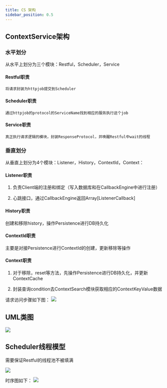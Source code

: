 ```yaml
---
title: CS 架构
sidebar_position: 0.5
---
```


## **ContextService架构**

### **水平划分**

从水平上划分为三个模块：Restful，Scheduler，Service

#### Restful职责

    将请求封装为httpjob提交到Scheduler

#### Scheduler职责

    通过httpjob的protocol的ServiceName找到相应的服务执行这个job

#### Service职责

    真正执行请求逻辑的模块，封装ResponseProtocol，并唤醒Restful中wait的线程

### **垂直划分**

从垂直上划分为4个模块：Listener，History，ContextId，Context：

#### Listener职责

1. 负责Client端的注册和绑定（写入数据库和在CallbackEngine中进行注册）

2. 心跳接口，通过CallbackEngine返回Array[ListenerCallback]

#### History职责

创建和移除history，操作Persistence进行DB持久化

#### ContextId职责

主要是对接Persistence进行ContextId的创建，更新移除等操作

#### Context职责

1. 对于移除，reset等方法，先操作Persistence进行DB持久化，并更新ContextCache

2. 封装查询condition去ContextSearch模块获取相应的ContextKeyValue数据

请求访问步骤如下图：
![](/Images-zh/Architecture/Public_Enhancement_Service/ContextService/linkis-contextservice-service-01.png)

## **UML类图**

![](/Images-zh/Architecture/Public_Enhancement_Service/ContextService/linkis-contextservice-service-02.png)

## **Scheduler线程模型**

需要保证Restful的线程池不被填满

![](/Images-zh/Architecture/Public_Enhancement_Service/ContextService/linkis-contextservice-service-03.png)

时序图如下：
![](/Images-zh/Architecture/Public_Enhancement_Service/ContextService/linkis-contextservice-service-04.png)
